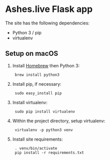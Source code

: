 # Ashes.live Flask app

The site has the following dependencies:

* Python 3 / pip
* virtualenv

## Setup on macOS

1. Install [Homebrew](https://brew.sh/) then Python 3:

        brew install python3

2. Install pip, if necessary:

        sudo easy_install pip

3. Install virtualenv:

        sudo pip install virtualenv

4. Within the project directory, setup virtualenv:

        virtualenv -p python3 venv

5. Install site requirements:

        . venv/bin/activate
        pip install -r requirements.txt
